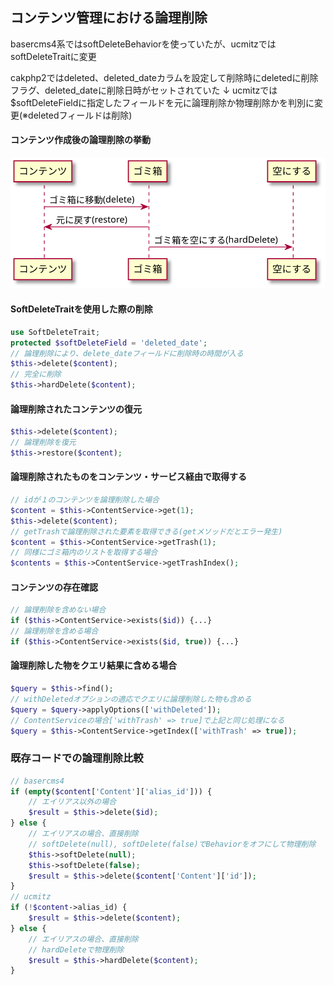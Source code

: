 ## コンテンツ管理における論理削除


basercms4系ではsoftDeleteBehaviorを使っていたが、ucmitzではsoftDeleteTraitに変更

cakphp2ではdeleted、deleted_dateカラムを設定して削除時にdeletedに削除フラグ、deleted_dateに削除日時がセットされていた
↓
ucmitzでは\$softDeleteFieldに指定したフィールドを元に論理削除か物理削除かを判別に変更(※deletedフィールドは削除)


#### コンテンツ作成後の論理削除の挙動

![soft_deleteにおけるシーケンス図](../../svg/sequence/soft_delete.svg)

#### SoftDeleteTraitを使用した際の削除

```php
use SoftDeleteTrait;
protected $softDeleteField = 'deleted_date';
// 論理削除により、delete_dateフィールドに削除時の時間が入る
$this->delete($content);
// 完全に削除
$this->hardDelete($content);
```

#### 論理削除されたコンテンツの復元

```php
$this->delete($content);
// 論理削除を復元
$this->restore($content);
```

#### 論理削除されたものをコンテンツ・サービス経由で取得する

```php
// idが１のコンテンツを論理削除した場合
$content = $this->ContentService->get(1);
$this->delete($content);
// getTrashで論理削除された要素を取得できる(getメソッドだとエラー発生)
$content = $this->ContentService->getTrash(1);
// 同様にゴミ箱内のリストを取得する場合
$contents = $this->ContentService->getTrashIndex();
```

#### コンテンツの存在確認

```php
// 論理削除を含めない場合
if ($this->ContentService->exists($id)) {...}
// 論理削除を含める場合
if ($this->ContentService->exists($id, true)) {...}
```

#### 論理削除した物をクエリ結果に含める場合

```php
$query = $this->find();
// withDeletedオプションの適応でクエリに論理削除した物も含める
$query = $query->applyOptions(['withDeleted']);
// ContentServiceの場合['withTrash' => true]で上記と同じ処理になる
$query = $this->ContentService->getIndex(['withTrash' => true]);
```

### 既存コードでの論理削除比較

```php
// basercms4
if (empty($content['Content']['alias_id'])) {
	// エイリアス以外の場合
	$result = $this->delete($id);
} else {
	// エイリアスの場合、直接削除
    // softDelete(null), softDelete(false)でBehaviorをオフにして物理削除
	$this->softDelete(null);
	$this->softDelete(false);
	$result = $this->delete($content['Content']['id']);
}
// ucmitz
if (!$content->alias_id) {
	$result = $this->delete($content);
} else {
	// エイリアスの場合、直接削除
    // hardDeleteで物理削除
    $result = $this->hardDelete($content);
}
```
